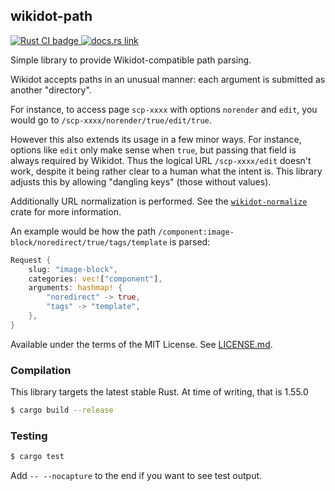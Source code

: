 ## wikidot-path

<p>
  <a href="https://github.com/scpwiki/wikidot-path/actions?query=workflow%3A%22Rust+CI%22">
    <img src="https://github.com/scpwiki/wikidot-path/workflows/Rust%20CI/badge.svg"
         alt="Rust CI badge">
  </a>

  <a href="https://docs.rs/wikidot-path">
    <img src="https://docs.rs/wikidot-path/badge.svg"
         alt="docs.rs link">
  </a>
</p>

Simple library to provide Wikidot-compatible path parsing.

Wikidot accepts paths in an unusual manner: each argument is submitted as another "directory".

For instance, to access page `scp-xxxx` with options `norender` and `edit`, you would go to `/scp-xxxx/norender/true/edit/true`.

However this also extends its usage in a few minor ways. For instance, options like `edit` only make sense when `true`, but passing that field is always required by Wikidot. Thus the logical URL `/scp-xxxx/edit` doesn't work, despite it being rather clear to a human what the intent is. This library adjusts this by allowing "dangling keys" (those without values).

Additionally URL normalization is performed. See the [`wikidot-normalize`](https://crates.io/crates/wikidot-normalize) crate for more information.

An example would be how the path `/component:image-block/noredirect/true/tags/template` is parsed:

```rust
Request {
    slug: "image-block",
    categories: vec!["component"],
    arguments: hashmap! {
        "noredirect" -> true,
        "tags" -> "template",
    },
}
```

Available under the terms of the MIT License. See [LICENSE.md](LICENSE).

### Compilation
This library targets the latest stable Rust. At time of writing, that is 1.55.0

```sh
$ cargo build --release
```

### Testing
```sh
$ cargo test
```

Add `-- --nocapture` to the end if you want to see test output.
